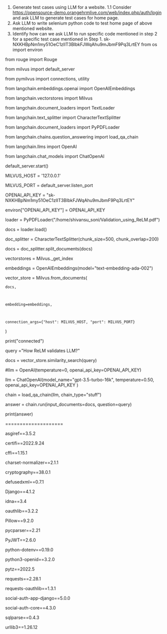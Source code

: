 1. Generate test cases using LLM for a website.
      1.1 Consider https://opensource-demo.orangehrmlive.com/web/index.php/auth/login  and ask LLM to generate test cases for home page.
2. Ask LLM to write selenium python code to test home page of above mentioned website.
3. Identify  how can we ask LLM to run specific code mentioned in step 2 for a specific test case mentioned in Step 1.
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
from os import environ

from rouge import Rouge

from milvus import default_server

from pymilvus import connections, utility

from langchain.embeddings.openai import OpenAIEmbeddings

from langchain.vectorstores import Milvus

from langchain.document_loaders import TextLoader

from langchain.text_splitter import CharacterTextSplitter

from langchain.document_loaders import PyPDFLoader

from langchain.chains.question_answering import load_qa_chain

from langchain.llms import OpenAI

from langchain.chat_models import ChatOpenAI

default_server.start()

MILVUS_HOST = '127.0.0.1'

MILVUS_PORT = default_server.listen_port

OPENAI_API_KEY = "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"

environ["OPENAI_API_KEY"] = OPENAI_API_KEY

 

loader = PyPDFLoader("/home/shivansu_soni/Validation_using_ReLM.pdf")

docs = loader.load()

doc_splitter = CharacterTextSplitter(chunk_size=500, chunk_overlap=200)

docs = doc_splitter.split_documents(docs)

vectorstores = Milvus._get_index

embeddings = OpenAIEmbeddings(model="text-embedding-ada-002")

vector_store = Milvus.from_documents(

 

    docs,

 

    embedding=embeddings,

 

    connection_args={"host": MILVUS_HOST, "port": MILVUS_PORT}

 

)

 

print("connected")

query ="How ReLM validates LLM?"

 

docs = vector_store.similarity_search(query)

 

#llm = OpenAI(temperature=0, openai_api_key=OPENAI_API_KEY)

 

llm = ChatOpenAI(model_name="gpt-3.5-turbo-16k", temperature=0.50, openai_api_key=OPENAI_API_KEY )

chain = load_qa_chain(llm, chain_type="stuff")

answer = chain.run(input_documents=docs, question=query)

print(answer)

====================

asgiref==3.5.2

certifi==2022.9.24

cffi==1.15.1

charset-normalizer==2.1.1

cryptography==38.0.1

defusedxml==0.7.1

Django==4.1.2

idna==3.4

oauthlib==3.2.2

Pillow==9.2.0

pycparser==2.21

PyJWT==2.6.0

python-dotenv==0.19.0

python3-openid==3.2.0

pytz==2022.5

requests==2.28.1

requests-oauthlib==1.3.1

social-auth-app-django==5.0.0

social-auth-core==4.3.0

sqlparse==0.4.3

urllib3==1.26.12

 

